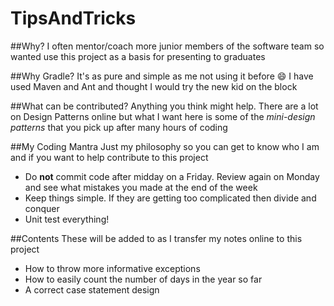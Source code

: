 # TipsAndTricks

##Why?
I often mentor/coach more junior members of the software team so wanted use this project as a basis for presenting to graduates

##Why Gradle?
It's as pure and simple as me not using it before :smile: I have used Maven and Ant and thought I would try the new kid on the block

##What can be contributed?
Anything you think might help. There are a lot on Design Patterns online but what I want here is some of the *mini-design patterns* that you pick up after many hours of coding

##My Coding Mantra
Just my philosophy so you can get to know who I am and if you want to help contribute to this project
* Do **not** commit code after midday on a Friday. Review again on Monday and see what mistakes you made at the end of the week
* Keep things simple. If they are getting too complicated then divide and conquer
* Unit test everything!

##Contents
These will be added to as I transfer my notes online to this project
* How to throw more informative exceptions
* How to easily count the number of days in the year so far
* A correct case statement design
